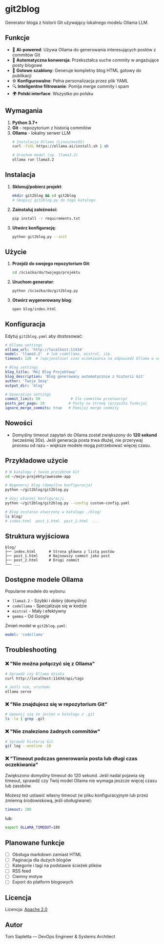 # git2blog

Generator bloga z historii Git używający lokalnego modelu Ollama LLM.

## Funkcje

- 🤖 **AI-powered**: Używa Ollama do generowania interesujących postów z commitów Git
- 📝 **Automatyczna konwersja**: Przekształca suche commity w angażujące posty blogowe
- 🎨 **Gotowe szablony**: Generuje kompletny blog HTML gotowy do publikacji
- ⚙️ **Konfigurowalne**: Pełna personalizacja przez plik YAML
- 🔍 **Inteligentne filtrowanie**: Pomija merge commity i spam
- 🌍 **Polski interface**: Wszystko po polsku

## Wymagania

1. **Python 3.7+**
2. **Git** - repozytorium z historią commitów
3. **Ollama** - lokalny serwer LLM
   ```bash
   # Instalacja Ollama (Linux/macOS)
   curl -fsSL https://ollama.ai/install.sh | sh
   
   # Uruchom model (np. llama3.2)
   ollama run llama3.2
   ```

## Instalacja

1. **Sklonuj/pobierz projekt**:
   ```bash
   mkdir git2blog && cd git2blog
   # Skopiuj git2blog.py do tego katalogu
   ```

2. **Zainstaluj zależności**:
   ```bash
   pip install -r requirements.txt
   ```

3. **Utwórz konfigurację**:
   ```bash
   python git2blog.py --init
   ```

## Użycie

1. **Przejdź do swojego repozytorium Git**:
   ```bash
   cd /ścieżka/do/twojego/projektu
   ```

2. **Uruchom generator**:
   ```bash
   python /ścieżka/do/git2blog.py
   ```

3. **Otwórz wygenerowany blog**:
   ```bash
   open blog/index.html
   ```

## Konfiguracja

Edytuj `git2blog.yaml` aby dostosować:

```yaml
# Ollama settings
ollama_url: 'http://localhost:11434'
model: 'llama3.2'  # lub codellama, mistral, itp.
timeout: 120  # (opcjonalnie) czas oczekiwania na odpowiedź Ollama w sekundach

# Blog settings
blog_title: 'Mój Blog Projektowy'
blog_description: 'Blog generowany automatycznie z historii Git'
author: 'Twoje Imię'
output_dir: 'blog'

# Generation settings
commit_limit: 50              # Ile commitów przetworzyć
posts_per_page: 10           # Posty na stronę (przyszła funkcja)
ignore_merge_commits: true   # Pomijaj merge commity
```

## Nowości

- Domyślny timeout zapytań do Ollama został zwiększony do **120 sekund** (wcześniej 30s). Jeśli generacja posta trwa dłużej, nie przerywaj procesu od razu – większe modele mogą potrzebować więcej czasu.

## Przykładowe użycie

```bash
# W katalogu z twoim projektem Git
cd ~/moje-projekty/awesome-app

# Wygeneruj blog (domyślna konfiguracja)
python ~/git2blog/git2blog.py

# Użyj własnej konfiguracji
python ~/git2blog/git2blog.py --config custom-config.yaml

# Blog zostanie utworzony w katalogu ./blog/
ls blog/
# index.html  post_1.html  post_2.html  ...
```

## Struktura wyjściowa

```
blog/
├── index.html      # Strona główna z listą postów
├── post_1.html     # Najnowszy commit jako post
├── post_2.html     # Drugi commit
└── ...
```

## Dostępne modele Ollama

Popularne modele do wyboru:
- `llama3.2` - Szybki i dobry (domyślny)
- `codellama` - Specjalizuje się w kodzie
- `mistral` - Mały i efektywny
- `gemma` - Od Google

Zmień model w `git2blog.yaml`:
```yaml
model: 'codellama'
```

## Troubleshooting

### ❌ "Nie można połączyć się z Ollama"
```bash
# Sprawdź czy Ollama działa
curl http://localhost:11434/api/tags

# Jeśli nie, uruchom:
ollama serve
```

### ❌ "Nie znajdujesz się w repozytorium Git"
```bash
# Upewnij się że jesteś w katalogu z .git
ls -la | grep .git
```

### ❌ "Nie znaleziono żadnych commitów"
```bash
# Sprawdź historię Git
git log --oneline -10
```

### ❌ "Timeout podczas generowania posta lub długi czas oczekiwania"
Zwiększono domyślny timeout do 120 sekund. Jeśli nadal pojawia się timeout, sprawdź czy Twój model Ollama nie wymaga jeszcze więcej czasu lub zasobów.

Możesz też ustawić własny timeout (w pliku konfiguracyjnym lub przez zmienną środowiskową, jeśli obsługiwane):
```yaml
timeout: 180
```
lub:
```bash
export OLLAMA_TIMEOUT=180
```

## Planowane funkcje

- [ ] Obsługa markdown zamiast HTML
- [ ] Paginacja dla dużych blogów  
- [ ] Kategorie i tagi na podstawie ścieżek plików
- [ ] RSS feed
- [ ] Ciemny motyw
- [ ] Export do platform blogowych

## Licencja

Licencja: [Apache 2.0](LICENSE)

## Autor

Tom Sapletta — DevOps Engineer & Systems Architect